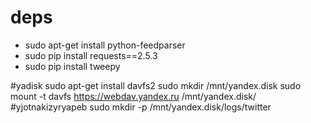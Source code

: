 # deps

* sudo apt-get install python-feedparser
* sudo pip install requests==2.5.3
* sudo pip install tweepy

#yadisk
sudo apt-get install davfs2
sudo mkdir /mnt/yandex.disk
sudo mount -t davfs https://webdav.yandex.ru /mnt/yandex.disk/
#yjotnakizyryapeb
sudo mkdir -p /mnt/yandex.disk/logs/twitter

